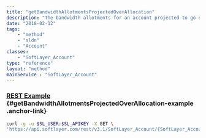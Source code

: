 ```yaml
---
title: "getBandwidthAllotmentsProjectedOverAllocation"
description: "The bandwidth allotments for an account projected to go over allocation."
date: "2018-02-12"
tags:
    - "method"
    - "sldn"
    - "Account"
classes:
    - "SoftLayer_Account"
type: "reference"
layout: "method"
mainService : "SoftLayer_Account"
---
```


### [REST Example](#getBandwidthAllotmentsProjectedOverAllocation-example) <a href="/article/rest/"><i class="fas fa-question"></i></a> {#getBandwidthAllotmentsProjectedOverAllocation-example .anchor-link} 
```bash
curl -g -u $SL_USER:$SL_APIKEY -X GET \
'https://api.softlayer.com/rest/v3.1/SoftLayer_Account/{SoftLayer_AccountID}/getBandwidthAllotmentsProjectedOverAllocation'
```
